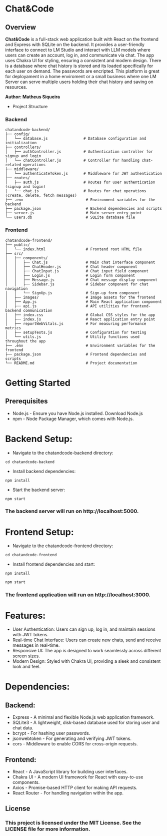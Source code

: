 # Chat&Code
## Overview
**Chat&Code** is a full-stack web application built with React on the frontend and Express with SQLite on the backend. It provides a user-friendly interface to connect to LM Studio and interact with LLM models where users can create an account, log in, and communicate via chat. The app uses Chakra UI for styling, ensuring a consistent and modern design. There is a database where chat history is stored and its loaded specifically for each user on demand. The passwords are encripted. This platform is great for deployament in a home enviroment or a small business where one LM Server can serve multiple users holding their chat history and saving on resources.

**Author: Matheus Siqueira**

- Project Structure

### Backend
```
chatandcode-backend/
├── config/
│   └── database.js                # Database configuration and initialization
├── controllers/
│   ├── authController.js          # Authentication controller for signup and login
│   └── chatController.js          # Controller for handling chat-related operations
├── middleware/
│   └── authenticateToken.js       # Middleware for JWT authentication
├── routes/
│   ├── auth.js                    # Routes for user authentication (signup and login)
│   └── chat.js                    # Routes for chat operations (create, delete, fetch messages)
├── .env                            # Environment variables for the backend
├── package.json                    # Backend dependencies and scripts
├── server.js                       # Main server entry point
└── users.db                        # SQLite database file
```

### Frontend
```
chatandcode-frontend/
├── public/
│   └── index.html                  # Frontend root HTML file
├── src/
│   ├── components/
│   │   ├── Chat.js                 # Main chat interface component
│   │   ├── ChatHeader.js           # Chat header component
│   │   ├── ChatInput.js            # Chat input field component
│   │   ├── Login.js                # Login form component
│   │   ├── Message.js              # Chat message display component
│   │   ├── Sidebar.js              # Sidebar component for chat navigation
│   │   └── SignUp.js               # Sign-up form component
│   ├── images/                     # Image assets for the frontend
│   ├── App.js                      # Main React application component
│   ├── api.js                      # API utilities for frontend-backend communication
│   ├── index.css                   # Global CSS styles for the app
│   ├── index.js                    # React application entry point
│   ├── reportWebVitals.js          # For measuring performance metrics
│   ├── setupTests.js               # Configuration for testing
│   └── utils.js                    # Utility functions used throughout the app
├── .env                            # Environment variables for the frontend
├── package.json                    # Frontend dependencies and scripts
└── README.md                       # Project documentation
```

# Getting Started
## Prerequisites
- Node.js - Ensure you have Node.js installed. Download Node.js
- npm - Node Package Manager, which comes with Node.js.

# Backend Setup:

- Navigate to the chatandcode-backend directory:

```
cd chatandcode-backend
```

- Install backend dependencies:

```
npm install
```

- Start the backend server:

```
npm start
```

### The backend server will run on http://localhost:5000.

# Frontend Setup:

- Navigate to the chatandcode-frontend directory:

```
cd chatandcode-frontend
```

- Install frontend dependencies and start:

```
npm install
```
```
npm start
```

### The frontend application will run on http://localhost:3000.

# Features:

- User Authentication: Users can sign up, log in, and maintain sessions with JWT tokens.
- Real-time Chat Interface: Users can create new chats, send and receive messages in real-time.
- Responsive UI: The app is designed to work seamlessly across different screen sizes.
- Modern Design: Styled with Chakra UI, providing a sleek and consistent look and feel.

# Dependencies:
## Backend:

- Express - A minimal and flexible Node.js web application framework.
- SQLite3 - A lightweight, disk-based database used for storing user and chat data.
- bcrypt - For hashing user passwords.
- jsonwebtoken - For generating and verifying JWT tokens.
- cors - Middleware to enable CORS for cross-origin requests.

## Frontend:

- React - A JavaScript library for building user interfaces.
- Chakra UI - A modern UI framework for React with easy-to-use components.
- Axios - Promise-based HTTP client for making API requests.
- React Router - For handling navigation within the app.

## License
### This project is licensed under the MIT License. See the LICENSE file for more information.